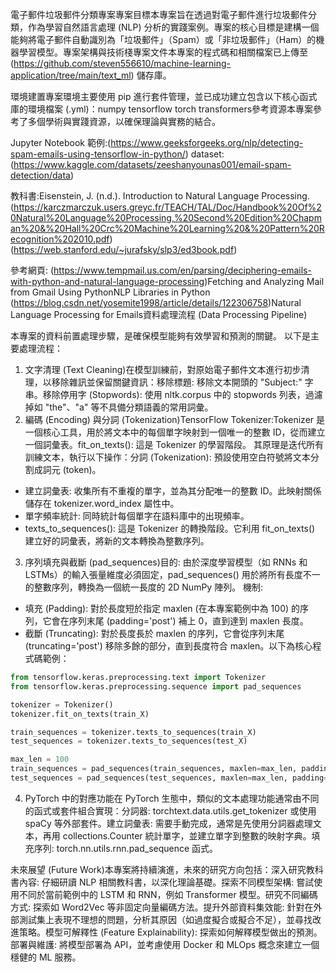 電子郵件垃圾郵件分類專案專案目標本專案旨在透過對電子郵件進行垃圾郵件分類，作為學習自然語言處理 (NLP) 分析的實踐案例。專案的核心目標是建構一個能夠將電子郵件自動識別為「垃圾郵件」（Spam）或「非垃圾郵件」（Ham）的機器學習模型。專案架構與技術棧專案文件本專案的程式碼和相關檔案已上傳至(https://github.com/steven556610/machine-learning-application/tree/main/text_ml) 儲存庫。

環境建置專案環境主要使用 pip 進行套件管理，並已成功建立包含以下核心函式庫的環境檔案 (.yml)：numpy tensorflow torch transformers參考資源本專案參考了多個學術與實踐資源，以確保理論與實務的結合。

Jupyter Notebook 範例:(https://www.geeksforgeeks.org/nlp/detecting-spam-emails-using-tensorflow-in-python/)
dataset: (https://www.kaggle.com/datasets/zeeshanyounas001/email-spam-detection/data)

教科書:Eisenstein, J. (n.d.). Introduction to Natural Language Processing.
(https://karczmarczuk.users.greyc.fr/TEACH/TAL/Doc/Handbook%20Of%20Natural%20Language%20Processing,%20Second%20Edition%20Chapman%20&%20Hall%20Crc%20Machine%20Learning%20&%20Pattern%20Recognition%202010.pdf)(https://web.stanford.edu/~jurafsky/slp3/ed3book.pdf)

參考網頁:
(https://www.tempmail.us.com/en/parsing/deciphering-emails-with-python-and-natural-language-processing)Fetching and Analyzing Mail from Gmail Using PythonNLP Libraries in Python
(https://blog.csdn.net/yosemite1998/article/details/122306758)Natural Language Processing for Emails資料處理流程 (Data Processing Pipeline)

本專案的資料前置處理步驟，是確保模型能夠有效學習和預測的關鍵。
以下是主要處理流程：
1. 文字清理 (Text Cleaning)在模型訓練前，對原始電子郵件文本進行初步清理，以移除雜訊並保留關鍵資訊：移除標題: 移除文本開頭的 "Subject:" 字串。移除停用字 (Stopwords): 使用 nltk.corpus 中的 stopwords 列表，過濾掉如 "the"、"a" 等不具備分類語義的常用詞彙。
2. 編碼 (Encoding) 與分詞 (Tokenization)TensorFlow Tokenizer:Tokenizer 是一個核心工具，用於將文本中的每個單字映射到一個唯一的整數 ID，從而建立一個詞彙表。fit_on_texts(): 這是 Tokenizer 的學習階段。
其原理是迭代所有訓練文本，執行以下操作：分詞 (Tokenization): 預設使用空白符號將文本分割成詞元 (token)。
* 建立詞彙表: 收集所有不重複的單字，並為其分配唯一的整數 ID。此映射關係儲存在 tokenizer.word_index 屬性中。
* 單字頻率統計: 同時統計每個單字在語料庫中的出現頻率。
* texts_to_sequences(): 這是 Tokenizer 的轉換階段。它利用 fit_on_texts() 建立好的詞彙表，將新的文本轉換為整數序列。
3. 序列填充與截斷 (pad_sequences)目的: 由於深度學習模型（如 RNNs 和 LSTMs）的輸入張量維度必須固定，pad_sequences() 用於將所有長度不一的整數序列，轉換為一個統一長度的 2D NumPy 陣列。
機制:
* 填充 (Padding): 對於長度短於指定 maxlen (在本專案範例中為 100) 的序列，它會在序列末尾 (padding='post') 補上 0，直到達到 maxlen 長度。
* 截斷 (Truncating): 對於長度長於 maxlen 的序列，它會從序列末尾 (truncating='post') 移除多餘的部分，直到長度符合 maxlen。以下為核心程式碼範例：

```python
from tensorflow.keras.preprocessing.text import Tokenizer
from tensorflow.keras.preprocessing.sequence import pad_sequences

tokenizer = Tokenizer()
tokenizer.fit_on_texts(train_X)

train_sequences = tokenizer.texts_to_sequences(train_X)
test_sequences = tokenizer.texts_to_sequences(test_X)

max_len = 100
train_sequences = pad_sequences(train_sequences, maxlen=max_len, padding='post', truncating='post')
test_sequences = pad_sequences(test_sequences, maxlen=max_len, padding='post', truncating='post')
```
4. PyTorch 中的對應功能在 PyTorch 生態中，類似的文本處理功能通常由不同的函式或套件組合實現：分詞器: torchtext.data.utils.get_tokenizer 或使用 spaCy 等外部套件。建立詞彙表: 需要手動完成，通常是先使用分詞器處理文本，再用 collections.Counter 統計單字，並建立單字到整數的映射字典。填充序列: torch.nn.utils.rnn.pad_sequence 函式。

未來展望 (Future Work)本專案將持續演進，未來的研究方向包括：深入研究教科書內容: 仔細研讀 NLP 相關教科書，以深化理論基礎。探索不同模型架構: 嘗試使用不同於當前範例中的 LSTM 和 RNN，例如 Transformer 模型。研究不同編碼方式: 探索如 Word2Vec 等非固定向量編碼方法。提升外部資料集效能: 針對在外部測試集上表現不理想的問題，分析其原因（如過度擬合或擬合不足），並尋找改進策略。模型可解釋性 (Feature Explainability): 探索如何解釋模型做出的預測。部署與維護: 將模型部署為 API，並考慮使用 Docker 和 MLOps 概念來建立一個穩健的 ML 服務。
